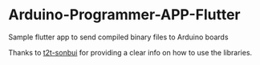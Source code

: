 # Arduino-Programmer-APP-Flutter
Sample flutter app to send compiled binary files to Arduino boards

Thanks to [t2t-sonbui](https://github.com/t2t-sonbui/ArduinoHexUploadExample) for providing a clear info on how to use the libraries.